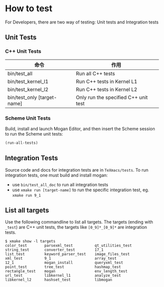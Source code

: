# How to test
For Developers, there are two way of testing: Unit tests and Integration tests

## Unit Tests
### C++ Unit Tests
| 命令 | 作用 |
|-----|------|
| bin/test_all | Run all C++ tests |
| bin/test_kernel_l1 | Run C++ tests in Kernel L1 |
| bin/test_kernel_l2 | Run C++ tests in Kernel L2 |
| bin/test_only [target-name] | Only run the specified C++ unit test |

### Scheme Unit Tests
Build, install and launch Mogan Editor, and then insert the Scheme session to run the Scheme unit tests:
``` scheme
(run-all-tests)
```

## Integration Tests
Source code and docs for integration tests are in `TeXmacs/tests`. To run integration tests, one must build and install mogan:
+ use `bin/test_all_doc` to run all integration tests
+ use `xmake run [target-name]` to run the specific integration test, eg. `xmake run 9_1`

## List all targets
Use the following commandline to list all targets. The targets (ending with `_test`) are C++ unit tests, the targets like `[0_9]*_[0_9]*` are integration tests.

``` shell
$ xmake show -l targets
color_test        parsexml_test          qt_utilities_test
string_test       converter_test         17_1
list_test         keyword_parser_test    image_files_test
xml_test          9_1                    array_test
12_1              mogan_install          queryxml_test
point_test        tree_test              hashmap_test
rectangle_test    mogan                  env_length_test
url_test          libkernel_l1           analyze_test
libkernel_l2      hashset_test           libmogan
```
